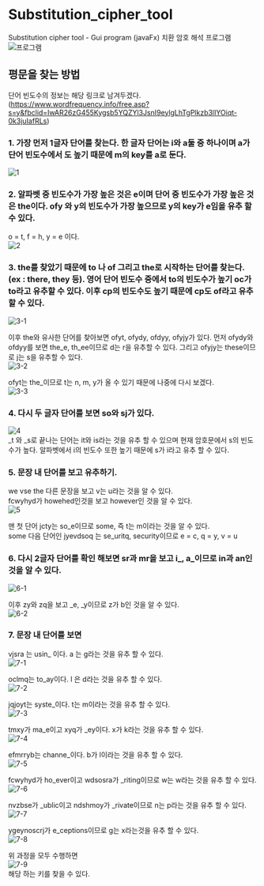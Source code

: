 # Substitution_cipher_tool
Substitution cipher tool - Gui program (javaFx)
치환 암호 해석 프로그램  
![프로그램](https://user-images.githubusercontent.com/58020519/106418507-d0282d80-6499-11eb-9b74-295e0c3869fb.png)

## 평문을 찾는 방법

단어 빈도수의 정보는 해당 링크로 남겨두겠다. 
(https://www.wordfrequency.info/free.asp?s=y&fbclid=IwAR26zG455Kygsb5YQZYl3JsnI9eylgLhTgPlkzb3lIYOiqt-0k3juIafRLs)

### 1. 가장 먼저 1글자 단어를 찾는다. 한 글자 단어는 i와 a둘 중 하나이며 a가 단어 빈도수에서 도 높기 때문에 m의 key를 a로 둔다.
![1](https://user-images.githubusercontent.com/58020519/106418729-56447400-649a-11eb-94e4-85cb2b45a95c.png)

### 2. 알파벳 중 빈도수가 가장 높은 것은 e이며 단어 중 빈도수가 가장 높은 것은 the이다. ofy 와 y의 빈도수가 가장 높으므로 y의 key가 e임을 유추 할 수 있다.
o = t, f = h, y = e 이다.  
![2](https://user-images.githubusercontent.com/58020519/106418770-69574400-649a-11eb-99ba-18b69d88e421.png)

### 3. the를 찾았기 때문에 to 나 of 그리고 the로 시작하는 단어를 찾는다. (ex : there, they 등). 영어 단어 빈도수 중에서 to의 빈도수가 높기 oc가 to라고 유추할 수 있다. 이후 cp의 빈도수도 높기 때문에 cp도 of라고 유추할 수 있다. 
![3-1](https://user-images.githubusercontent.com/58020519/106418781-6e1bf800-649a-11eb-846f-fd325a7c6f2b.png)

이후 the와 유사한 단어를 찾아보면 ofyt, ofydy, ofdyy, ofyjy가 있다. 먼저 ofydy와 ofdyy를 보면 the_e, th_ee이므로 d는 r을 유추할 수 있다. 그리고 ofyjy는 these이므로 j는 s을 유추할 수 있다.  
![3-2](https://user-images.githubusercontent.com/58020519/106418793-74aa6f80-649a-11eb-8685-3c16658a72b8.png)

ofyt는 the_이므로 t는 n, m, y가 올 수 있기 때문에 나중에 다시 보겠다.  
![3-3](https://user-images.githubusercontent.com/58020519/106418800-7a07ba00-649a-11eb-83f0-bc07205bef44.png)

### 4. 다시 두 글자 단어를 보면 so와 sj가 있다.
![4](https://user-images.githubusercontent.com/58020519/106418812-80963180-649a-11eb-83be-b9bf76970cf0.png)  
_t 와 _s로 끝나는 단어는 it와 is라는 것을 유추 할 수 있으며 현재 암호문에서 s의 빈도수가 높다. 알파벳에서 i의 빈도수 또한 높기 때문에 s가 i라고 유추 할 수 있다.

### 5. 문장 내 단어를 보고 유추하기.
we vse the 다른 문장을 보고 v는 u라는 것을 알 수 있다.  
fcwyhyd가 howehed인것을 보고 however인 것을 알 수 있다.  
![5](https://user-images.githubusercontent.com/58020519/106418822-84c24f00-649a-11eb-824d-a8ef81c69f8e.png)  

맨 첫 단어 jcty는 so_e이므로 some, 즉 t는 m이라는 것을 알 수 있다.  
some 다음 단어인 jyevdsoq 는 se_uritq, security이므로 e = c, q = y, v = u  

### 6. 다시 2글자 단어를 확인 해보면 sr과 mr을 보고 i_, a_이므로 in과 an인 것을 알 수 있다.
![6-1](https://user-images.githubusercontent.com/58020519/106418836-8ab83000-649a-11eb-93c3-1fe3f0b8daef.png)  

이후 zy와 zq을 보고 _e, _y이므로 z가 b인 것을 알 수 있다.  
![6-2](https://user-images.githubusercontent.com/58020519/106418849-8ee44d80-649a-11eb-8361-a4a65879b648.png)  


### 7. 문장 내 단어를 보면
vjsra 는 usin_ 이다. a 는 g라는 것을 유추 할 수 있다.  
 ![7-1](https://user-images.githubusercontent.com/58020519/106418865-999ee280-649a-11eb-8f75-a16f3c14f131.png)  

oclmq는 to_ay이다. l 은 d라는 것을 유추 할 수 있다.  
![7-2](https://user-images.githubusercontent.com/58020519/106418874-9c99d300-649a-11eb-82ce-fb3fee1fe93e.png)  

jqjoyt는 syste_이다. t는 m이라는 것을 유추 할 수 있다.  
![7-3](https://user-images.githubusercontent.com/58020519/106418899-a7546800-649a-11eb-8e05-87e2332fbf99.png)  

tmxy가 ma_e이고 xyq가 _ey이다. x가 k라는 것을 유추 할 수 있다.  
![7-4](https://user-images.githubusercontent.com/58020519/106418946-b804de00-649a-11eb-8ce8-86c724e8265c.png)  

efmrryb는 channe_이다. b가 l이라는 것을 유추 할 수 있다.  
![7-5](https://user-images.githubusercontent.com/58020519/106418954-bd622880-649a-11eb-99bb-b7f5624d02b6.png)  

fcwyhyd가 ho_ever이고 wdsosra가 _riting이므로 w는 w라는 것을 유추 할 수 있다.  
![7-6](https://user-images.githubusercontent.com/58020519/106418961-c2bf7300-649a-11eb-86f0-0d60c468eb02.png)  

nvzbse가 _ublic이고 ndshmoy가 _rivate이므로 n는 p라는 것을 유추 할 수 있다.  
![7-7](https://user-images.githubusercontent.com/58020519/106418973-c8b55400-649a-11eb-869a-62001983f5f5.png)  

ygeynoscrj가 e_ceptions이므로 g는 x라는것을 유추 할 수 있다.  
![7-8](https://user-images.githubusercontent.com/58020519/106418995-d074f880-649a-11eb-8e2e-14731e206a77.png)  

위 과정을 모두 수행하면  
![7-9](https://user-images.githubusercontent.com/58020519/106419000-d36fe900-649a-11eb-9a2d-6d66d8469fa0.png)  
해당 하는 키를 찾을 수 있다.
